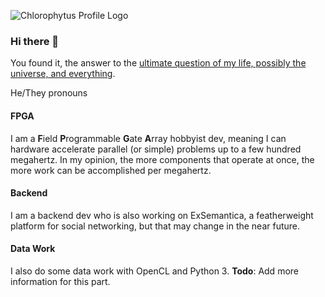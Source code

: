 ![Chlorophytus Profile Logo](https://repository-images.githubusercontent.com/282105782/09d2eb80-cd35-11ea-839a-438171835b10)

### Hi there 👋

You found it, the answer to the [ultimate question of my life, possibly the universe, and everything](https://en.wikipedia.org/wiki/Answer_to_the_Ultimate_Question_of_Life,_the_Universe,_and_Everything).

He/They pronouns

#### FPGA

I am a **F**ield **P**rogrammable **G**ate **A**rray hobbyist dev, meaning I can hardware accelerate parallel (or simple) problems up to a few hundred megahertz. In my opinion, the more components that operate at once, the more work can be accomplished per megahertz.

#### Backend

I am a backend dev who is also working on ExSemantica, a featherweight platform for social networking, but that may change in the near future.

#### Data Work

I also do some data work with OpenCL and Python 3. **Todo**: Add more information for this part.
<!--
**Chlorophytus/Chlorophytus** is a ✨ _special_ ✨ repository because its `README.md` (this file) appears on your GitHub profile.

Here are some ideas to get you started:

- 🔭 I’m currently working on ...
- 🌱 I’m currently learning ...
- 👯 I’m looking to collaborate on ...
- 🤔 I’m looking for help with ...
- 💬 Ask me about ...
- 📫 How to reach me: ...
- 😄 Pronouns: ...
- ⚡ Fun fact: ...
-->
